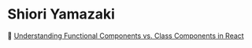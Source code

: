 # Shiori Yamazaki

:link: [Understanding Functional Components vs. Class Components in React](https://www.twilio.com/blog/react-choose-functional-components)  